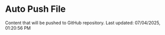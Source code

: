 # Auto Push File

Content that will be pushed to GitHub repository.
Last updated: 07/04/2025, 01:20:56 PM